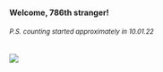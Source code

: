 #### Welcome, 786th stranger!

###### <sup>P.S. counting started approximately in 10.01.22</sup>

<img src="https://kraftwerk28.pp.ua/vcnt.png"></img>
